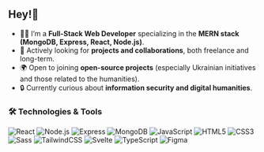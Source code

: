 <!--
**siverdev/siverdev** is a ✨ _special_ ✨ repository because its `README.md` (this file) appears on your GitHub profile.

Here are some ideas to get you started:

- 🔭 I’m currently working on ...
- 🌱 I’m currently learning ...
- 👯 I’m looking to collaborate on ...
- 🤔 I’m looking for help with ...
- 💬 Ask me about ...
- 📫 How to reach me: ...
- 😄 Pronouns: ...
- ⚡ Fun fact: ...
-->

## Hey!👋
- 🧑‍💻 I’m a **Full-Stack Web Developer** specializing in the **MERN stack (MongoDB, Express, React, Node.js)**.  
- 💼 Actively looking for **projects and collaborations**, both freelance and long-term.  
- 🌍 Open to joining **open-source projects** (especially Ukrainian initiatives and those related to the humanities).  
- 🔒 Currently curious about **information security and digital humanities**.

<!--
## 🧑‍💻 About Me
- 🎓 Studying **Computer Science at Taras Shevchenko National University of Kyiv**  
- 💼 Worked on web development projects at **Telchaxy** (trainee/junior role), as well as volunteering projects (landing pages & design for MNK)  
- 📈 Interested in building both **strong technical skills** (web development, web security) and **humanities knowledge**, aiming to find intersections between the two  
- 🌍 Open to joining **open-source projects** (especially Ukrainian initiatives that support the army)  
- 🔒 Currently curious about **data, information security, and cybersecurity**  
- ⏳ Always learning — one day a week I dedicate fully to practice and challenges like LeetCode  
-->

### 🛠️ Technologies & Tools
![React](https://img.shields.io/badge/-React-61DAFB?logo=react&logoColor=000) 
![Node.js](https://img.shields.io/badge/-Node.js-339933?logo=node.js&logoColor=fff) 
![Express](https://img.shields.io/badge/-Express-000000?logo=express&logoColor=fff) 
![MongoDB](https://img.shields.io/badge/-MongoDB-47A248?logo=mongodb&logoColor=fff) 
![JavaScript](https://img.shields.io/badge/-JavaScript-F7DF1E?logo=javascript&logoColor=000) 
![HTML5](https://img.shields.io/badge/-HTML5-E34F26?logo=html5&logoColor=fff)
![CSS3](https://img.shields.io/badge/-CSS3-1572B6?logo=css3&logoColor=fff)
![Sass](https://img.shields.io/badge/-Sass-CC6699?logo=sass&logoColor=fff)
![TailwindCSS](https://img.shields.io/badge/-TailwindCSS-06B6D4?logo=tailwindcss&logoColor=fff)
![Svelte](https://img.shields.io/badge/-Svelte-FF3E00?logo=svelte&logoColor=fff)
![TypeScript](https://img.shields.io/badge/-TypeScript-3178C6?logo=typescript&logoColor=fff)
![Figma](https://img.shields.io/badge/-Figma-F24E1E?logo=figma&logoColor=fff)
